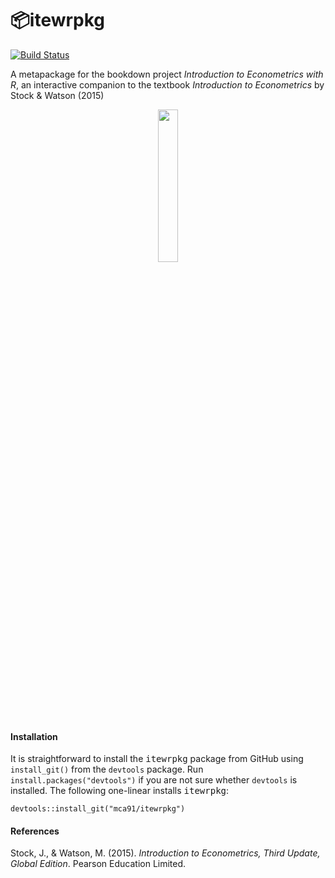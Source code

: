 # 📦itewrpkg 

[![Build Status](https://travis-ci.org/mca91/itewrpkg.svg?branch=master)](https://travis-ci.org/mca91/itewrpkg)

A metapackage for the bookdown project <i>Introduction to Econometrics with R</i>, an interactive companion to the textbook <i>Introduction to Econometrics</i> by Stock &amp; Watson (2015)

<p align="center"><img align="center" src="https://github.com/mca91/EconometricsWithR/blob/master/docs/images/cover.png" width="25%" height="25%"></p>

#### Installation

It is straightforward to install the <tt>itewrpkg</tt> package from GitHub using `install_git()` from the `devtools` package. Run `install.packages("devtools")` if you are not sure whether `devtools` is installed. The following one-linear installs <tt>itewrpkg</tt>:

```
devtools::install_git("mca91/itewrpkg")
```

#### References
Stock, J., & Watson, M. (2015). *Introduction to Econometrics, Third Update, Global Edition*. Pearson Education Limited.
